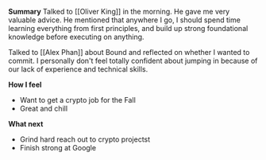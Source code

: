 **Summary**
Talked to [[Oliver King]] in the morning. He gave me very valuable advice. He mentioned that anywhere I go, I should spend time learning everything from first principles, and build up strong foundational knowledge before executing on anything. 

Talked to [[Alex Phan]] about Bound and reflected on whether I wanted to commit. I personally don't feel totally confident about jumping in because of our lack of experience and technical skills. 

**How I feel**
- Want to get a crypto job for the Fall
- Great and chill

**What next**
- Grind hard reach out to crypto projectst
- Finish strong at Google